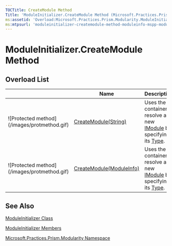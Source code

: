 ```yaml
---
TOCTitle: CreateModule Method
Title: 'ModuleInitializer.CreateModule Method (Microsoft.Practices.Prism.Modularity)'
ms:assetid: 'Overload:Microsoft.Practices.Prism.Modularity.ModuleInitializer.CreateModule'
ms:mtpsurl: 'moduleinitializer-createmodule-method-moduleinfo-mspp-modularity.md'
---
```


# ModuleInitializer.CreateModule Method

## Overload List

<table>

<thead>
<tr class="header">
<th> </th>
<th>Name</th>
<th>Description</th>
</tr>
</thead>
<tbody>
<tr class="odd">
<td>![Protected method](/images/protmethod.gif)</td>
<td><a href="https://msdn.microsoft.com/library/microsoft.practices.prism.modularity.moduleinitializer.createmodule(system.string)">CreateModule(String)</a></td>
<td><div class="summary">
Uses the container to resolve a new <a href="https://msdn.microsoft.com/library/microsoft.practices.prism.modularity.imodule">IModule</a> by specifying its <a href="http://msdn.microsoft.com/en-us/library/42892f65">Type</a>.
</div></td>
</tr>
<tr class="even">
<td>![Protected method](/images/protmethod.gif)</td>
<td><a href="https://msdn.microsoft.com/library/microsoft.practices.prism.modularity.moduleinitializer.createmodule(microsoft.practices.prism.modularity.moduleinfo)">CreateModule(ModuleInfo)</a></td>
<td><div class="summary">
Uses the container to resolve a new <a href="https://msdn.microsoft.com/library/microsoft.practices.prism.modularity.imodule">IModule</a> by specifying its <a href="http://msdn.microsoft.com/en-us/library/42892f65">Type</a>.
</div></td>
</tr>
</tbody>
</table>

## See Also

[ModuleInitializer Class](/patterns-practices/reference/moduleinitializer-class-mspp-modularity)

[ModuleInitializer Members](/patterns-practices/reference/moduleinitializer-members-mspp-modularity)

[Microsoft.Practices.Prism.Modularity Namespace](/patterns-practices/reference/mspp-modularity-namespace)